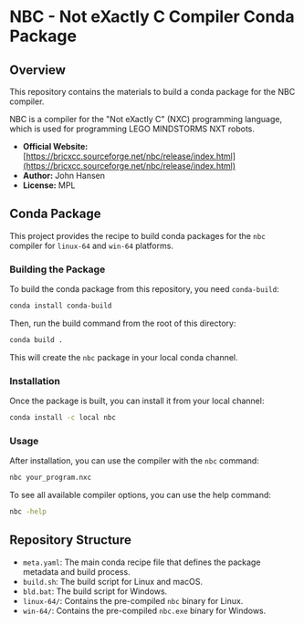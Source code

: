 # NBC - Not eXactly C Compiler Conda Package

## Overview

This repository contains the materials to build a conda package for the NBC compiler.

NBC is a compiler for the "Not eXactly C" (NXC) programming language, which is used for programming LEGO MINDSTORMS NXT robots.

- **Official Website:** [https://bricxcc.sourceforge.net/nbc/release/index.html](https://bricxcc.sourceforge.net/nbc/release/index.html)
- **Author:** John Hansen
- **License:** MPL

## Conda Package

This project provides the recipe to build conda packages for the `nbc` compiler for `linux-64` and `win-64` platforms.

### Building the Package

To build the conda package from this repository, you need `conda-build`:

```bash
conda install conda-build
```

Then, run the build command from the root of this directory:

```bash
conda build .
```

This will create the `nbc` package in your local conda channel.

### Installation

Once the package is built, you can install it from your local channel:

```bash
conda install -c local nbc
```

### Usage

After installation, you can use the compiler with the `nbc` command:

```bash
nbc your_program.nxc
```

To see all available compiler options, you can use the help command:

```bash
nbc -help
```

## Repository Structure

- `meta.yaml`: The main conda recipe file that defines the package metadata and build process.
- `build.sh`: The build script for Linux and macOS.
- `bld.bat`: The build script for Windows.
- `linux-64/`: Contains the pre-compiled `nbc` binary for Linux.
- `win-64/`: Contains the pre-compiled `nbc.exe` binary for Windows.
